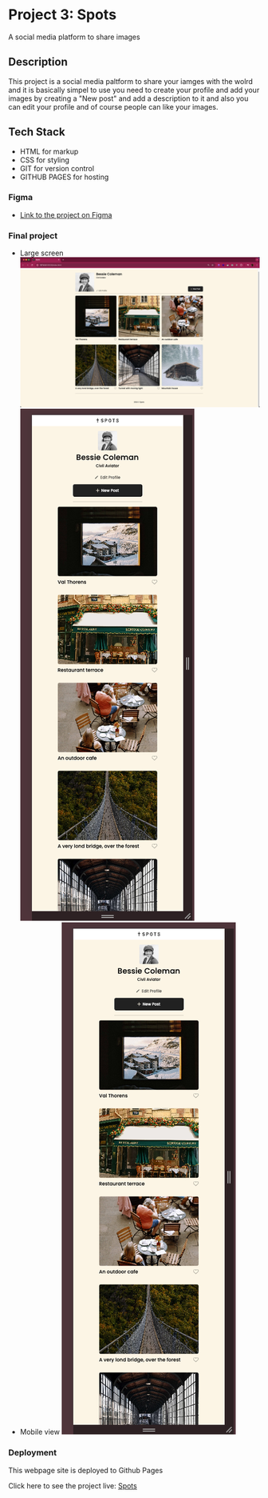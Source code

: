 # Project 3: Spots

A social media platform to share images

## Description

This project is a social media paltform to share your iamges with the wolrd and it is basically simpel to use you need to create your profile and add your images by creating a "New post" and add a description to it and also you can edit your profile and of course people can like your images.

## Tech Stack

- HTML for markup
- CSS for styling
- GIT for version control
- GITHUB PAGES for hosting

### Figma

- [Link to the project on Figma](https://www.figma.com/file/BBNm2bC3lj8QQMHlnqRsga/Sprint-3-Project-%E2%80%94-Spots?type=design&node-id=2%3A60&mode=design&t=afgNFybdorZO6cQo-1)

### Final project

- Large screen
  ![getting Started](./images/large-view.png)
  ![getting Started](./images/mobile-view.png)
- Mobile view
  ![getting Started](./images/mobile-view.png)

### Deployment

This webpage site is deployed to Github Pages

Click here to see the project live: [Spots](https://rudyravelindev.github.io/se_project_spots/)
